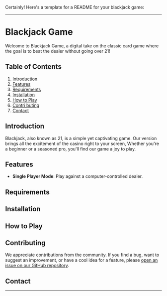 Certainly! Here's a template for a README for your blackjack game:

---

# Blackjack Game

Welcome to Blackjack Game, a digital take on the classic card game where the goal is to beat the dealer without going over 21!

## Table of Contents

1. [Introduction](#introduction)
2. [Features](#features)
3. [Requirements](#requirements)
4. [Installation](#installation)
5. [How to Play](#how-to-play)
6. [Contri                              buting](#contributing)
7. [Contact](#contact)

## Introduction

Blackjack, also known as 21, is a simple yet captivating game. Our version brings all the excitement of the casino right to your screen, Whether you're a beginner or a seasoned pro, you'll find our game a joy to play.

## Features

- **Single Player Mode**: Play against a computer-controlled dealer.


## Requirements



## Installation



## How to Play




## Contributing

We appreciate contributions from the community. If you find a bug, want to suggest an improvement, or have a cool idea for a feature, please [open an issue on our GitHub repository](https://github.com/SungRKang/Blackjack).


## Contact


---

